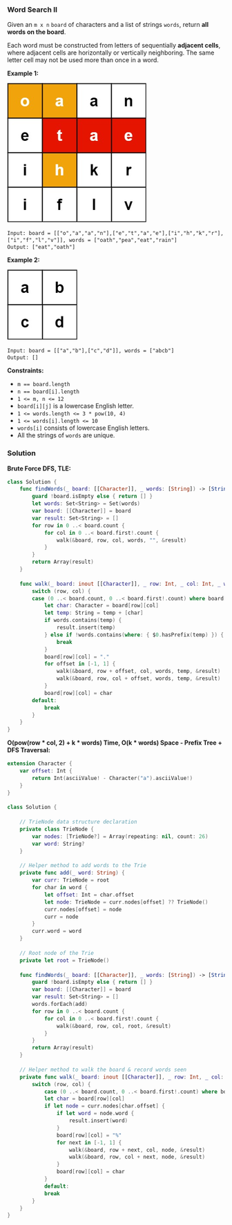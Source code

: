 
### Word Search II

Given an `m x n` `board` of characters and a list of strings `words`, return __all words on the board__.

Each word must be constructed from letters of sequentially __adjacent cells__, where adjacent cells are horizontally or vertically neighboring. The same letter cell may not be used more than once in a word.

__Example 1:__

![question_212-0.jpg](../images/question_212-0.jpg)
```
Input: board = [["o","a","a","n"],["e","t","a","e"],["i","h","k","r"],["i","f","l","v"]], words = ["oath","pea","eat","rain"]
Output: ["eat","oath"]
```
__Example 2:__

![question_212-1.jpg](../images/question_212-1.jpg)
```
Input: board = [["a","b"],["c","d"]], words = ["abcb"]
Output: []
```

__Constraints:__
* `m == board.length`
* `n == board[i].length`
* `1 <= m, n <= 12`
* `board[i][j]` is a lowercase English letter.
* `1 <= words.length <= 3 * pow(10, 4)`
* `1 <= words[i].length <= 10`
* `words[i]` consists of lowercase English letters.
* All the strings of `words` are unique.

### Solution
__Brute Force DFS, TLE:__
```Swift
class Solution {
    func findWords(_ board: [[Character]], _ words: [String]) -> [String] {
        guard !board.isEmpty else { return [] }
        let words: Set<String> = Set(words)
        var board: [[Character]] = board
        var result: Set<String> = []
        for row in 0 ..< board.count {
            for col in 0 ..< board.first!.count {
                walk(&board, row, col, words, "", &result)
            }
        }
        return Array(result)
    }

    func walk(_ board: inout [[Character]], _ row: Int, _ col: Int, _ words: Set<String>, _ temp: String, _ result: inout Set<String>) {
        switch (row, col) {
        case (0 ..< board.count, 0 ..< board.first!.count) where board[row][col] != ".":
            let char: Character = board[row][col]
            let temp: String = temp + [char]
            if words.contains(temp) {
                result.insert(temp)
            } else if !words.contains(where: { $0.hasPrefix(temp) }) {
                break
            }
            board[row][col] = "."
            for offset in [-1, 1] {
                walk(&board, row + offset, col, words, temp, &result)
                walk(&board, row, col + offset, words, temp, &result)
            }
            board[row][col] = char
        default:
            break
        }
    }
}
```
__O(pow(row * col, 2) + k * words) Time, O(k * words) Space - Prefix Tree + DFS Traversal:__
```Swift
extension Character {
    var offset: Int {
        return Int(asciiValue! - Character("a").asciiValue!)
    }
}

class Solution {
    
    // TrieNode data structure declaration
    private class TrieNode {
        var nodes: [TrieNode?] = Array(repeating: nil, count: 26)
        var word: String?
    }

    // Helper method to add words to the Trie
    private func add(_ word: String) {
        var curr: TrieNode = root
        for char in word {
            let offset: Int = char.offset
            let node: TrieNode = curr.nodes[offset] ?? TrieNode()
            curr.nodes[offset] = node
            curr = node
        }
        curr.word = word
    }
    
    // Root node of the Trie
    private let root = TrieNode()
    
    func findWords(_ board: [[Character]], _ words: [String]) -> [String] {
        guard !board.isEmpty else { return [] }
        var board: [[Character]] = board
        var result: Set<String> = []
        words.forEach(add)
        for row in 0 ..< board.count {
            for col in 0 ..< board.first!.count {
                walk(&board, row, col, root, &result)
            }
        }
        return Array(result)
    }
    
    // Helper method to walk the board & record words seen
    private func walk(_ board: inout [[Character]], _ row: Int, _ col: Int, _ curr: TrieNode, _ result: inout Set<String>) {
        switch (row, col) {
            case (0 ..< board.count, 0 ..< board.first!.count) where board[row][col] != "%":
            let char = board[row][col]
            if let node = curr.nodes[char.offset] {
                if let word = node.word {
                    result.insert(word)
                }
                board[row][col] = "%"
                for next in [-1, 1] {
                    walk(&board, row + next, col, node, &result)
                    walk(&board, row, col + next, node, &result)
                }
                board[row][col] = char
            }
            default:
            break
        }
    }
}
```
